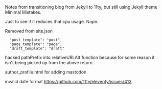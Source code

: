 Notes from transitioning blog from Jekyll to 11ty, but still using Jekyll theme Minimal Mistakes.

Just to see if it reduces that cpu usage. Nope.

Removed from site.json

```
  "post_template": "post",
  "page_template": "page",
  "draft_template": "draft"
```

hacked pathPrefix into relativeURLAlt function because for some reason it isn't being picked up from the above return.

author_profile.html for adding mastodon

invalid date format https://github.com/11ty/eleventy/issues/413